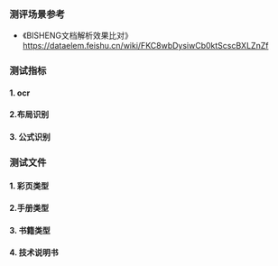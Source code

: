 
### 测评场景参考
- 《BISHENG文档解析效果比对》
https://dataelem.feishu.cn/wiki/FKC8wbDysiwCb0ktScscBXLZnZf

### 测试指标

####  1. ocr


#### 2.布局识别


#### 3. 公式识别


### 测试文件
####  1. 彩页类型


#### 2.手册类型



#### 3. 书籍类型


#### 4. 技术说明书